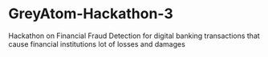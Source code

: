 # GreyAtom-Hackathon-3
Hackathon on Financial Fraud Detection for digital banking transactions that cause financial institutions lot of losses and damages
